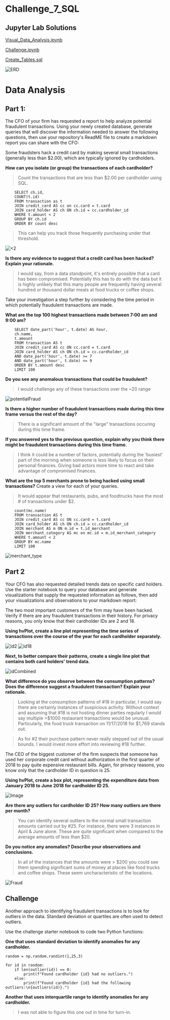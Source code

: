 # Challenge_7_SQL

## Jupyter Lab Solutions
[Visual_Data_Analysis.ipynb](Starter_Files/visual_data_analysis.ipynb)

[Challenge.ipynb](Starter_Files/challenge.ipynb)

[Create_Tables.sql](Starter_Files/create_tables.sql)

![ERD](Starter_Files/ERD.png)

# Data Analysis
## Part 1:
The CFO of your firm has requested a report to help analyze potential fraudulent transactions. Using your newly created database, generate queries that will discover the information needed to answer the following questions, then use your repository's ReadME file to create a markdown report you can share with the CFO:

Some fraudsters hack a credit card by making several small transactions (generally less than $2.00), which are typically ignored by cardholders.

**How can you isolate (or group) the transactions of each cardholder?**

> Count the transactions that are less than $2.00 per cardholder using SQL.

```
    SELECT ch.id,
    COUNT(t.id)
    FROM transaction as t
    JOIN credit_card AS cc on cc.card = t.card
    JOIN card_holder AS ch ON ch.id = cc.cardholder_id
    WHERE t.amount < 2
    GROUP BY ch.id
    ORDER BY count desc
```
    
> This can help you track those frequently purchasing under that threshold.

![<2](PictureReferences/idless2.png)

**Is there any evidence to suggest that a credit card has been hacked? Explain your rationale.**

> I would say, from a data standpoint, it's entirely possible that a card has been compromised.  Potentially this has to do with the data but it is highly unlikely that this many people are frequently having several hundred or thousand dollar meals at food trucks or coffee shops.

Take your investigation a step further by considering the time period in which potentially fraudulent transactions are made.

**What are the top 100 highest transactions made between 7:00 am and 9:00 am?**

```
    SELECT date_part('hour', t.date) AS hour, 
    ch.name,
    t.amount
    FROM transaction AS t
    JOIN credit_card AS cc ON cc.card = t.card
    JOIN card_holder AS ch ON ch.id = cc.cardholder_id
    AND date_part('hour', t.date) >= 7
    AND date_part('hour', t.date) <= 9
    ORDER BY t.amount desc
    LIMIT 100
```

**Do you see any anomalous transactions that could be fraudulent?**

> I would challenge any of these transactions over the ~20 range

![potentialFraud](PictureReferences/potentialfraud.png)

**Is there a higher number of fraudulent transactions made during this time frame versus the rest of the day?**

> There is a significant amount of the "large" transactions occuring during this time frame.

**If you answered yes to the previous question, explain why you think there might be fraudulent transactions during this time frame.**

> I think it could be a number of factors, potentially during the 'busiest' part of the morning when someone is less likely to focus on their personal finances. Giving bad actors more time to react and take advantage of compromised finances.

**What are the top 5 merchants prone to being hacked using small transactions?**
Create a view for each of your queries.

> It would appear that restaurants, pubs, and foodtrucks have the most # of transactions under $2.

```SELECT 	mc.name,
    count(mc.name)
    FROM transaction AS t
    JOIN credit_card AS cc ON cc.card = t.card
    JOIN card_holder AS ch ON ch.id = cc.cardholder_id
    JOIN merchant AS m ON m.id = t.id_merchant
    JOIN merchant_category AS mc on mc.id = m.id_merchant_category
    WHERE t.amount < 2
    GROUP BY mc.name
    LIMIT 100
```

![merchant_type](PictureReferences/less2location.png)

## Part 2
Your CFO has also requested detailed trends data on specific card holders. Use the starter notebook to query your database and generate visualizations that supply the requested information as follows, then add your visualizations and observations to your markdown report:

The two most important customers of the firm may have been hacked. Verify if there are any fraudulent transactions in their history. For privacy reasons, you only know that their cardholder IDs are 2 and 18.

**Using hvPlot, create a line plot representing the time series of transactions over the course of the year for each cardholder separately.**

![id2](PictureReferences/id2.png)
![id18](PictureReferences/id18.png)

**Next, to better compare their patterns, create a single line plot that contains both card holders' trend data.**

![idCombined](PictureReferences/idcombined.png)

**What difference do you observe between the consumption patterns? Does the difference suggest a fraudulent transaction? Explain your rationale.**

>Looking at the consumption patterns of #18 in particular, I would say there are certainly instances of suspicious activity.  Without context and assuming that #18 is not hosting dinner parties regularly I would say multiple >$1000 restaurant transactions would be unusual.  Particularly, the food truck transaction on 11/17/2018 for $1,769 stands out.  
   
>As for #2 their purchase pattern never really stepped out of the usual bounds.  I would invest more effort into reviewing #18 further.


The CEO of the biggest customer of the firm suspects that someone has used her corporate credit card without authorization in the first quarter of 2018 to pay quite expensive restaurant bills. Again, for privacy reasons, you know only that the cardholder ID in question is 25.

**Using hvPlot, create a box plot, representing the expenditure data from January 2018 to June 2018 for cardholder ID 25.**

![Image](PictureReferences/id25.png)

**Are there any outliers for cardholder ID 25? How many outliers are there per month?**
    
> You can identify several outliers to the normal small transaction amounts carried out by #25.  For instance, there were 3 instances in April & June alone.  These are quite significant when compared to the average amounts of less than $20.

**Do you notice any anomalies? Describe your observations and conclusions.**

> In all of the instances that the amounts were > $200 you could see them spending significant sums of money at places like food trucks and coffee shops.  These seem uncharacteristic of the locations.

![Fraud](PictureReferences/fraudceo.png)

## Challenge
Another approach to identifying fraudulent transactions is to look for outliers in the data. Standard deviation or quartiles are often used to detect outliers.

Use the challenge starter notebook to code two Python functions:

**One that uses standard deviation to identify anomalies for any cardholder.**

```
random = np.random.randint(1,25,3)

for id in random:
    if len(outlier(id)) == 0:
        print(f"Found cardholder {id} had no outliers.")
    else:
        print(f"Found cardholder {id} had the following outliers:\n{outliers(id)}.")
```

**Another that uses interquartile range to identify anomalies for any cardholder.**

> I was not able to figure this one out in time for turn-in.